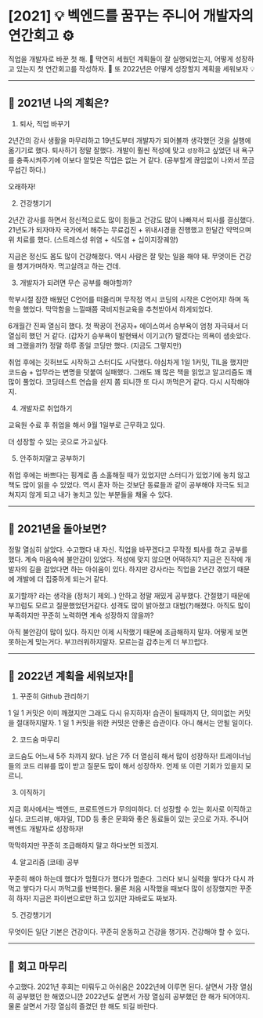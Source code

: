 # [2021] 💡 벡엔드를 꿈꾸는 주니어 개발자의 연간회고 ⚙️

직업을 개발자로 바꾼 첫 해. 👣 막연히 세웠던 계획들이 잘 실행되었는지, 어떻게 성장하고 있는지 첫 연간회고를 작성하자. 👀 또 2022년은 어떻게 성장할지 계획을 세워보자 💡

<hr>

## 🔎 2021년 나의 계획은? 

1. 퇴사, 직업 바꾸기 

2년간의 강사 생활을 마무리하고 19년도부터 개발자가 되어볼까 생각했던 것을 실행에 옮기기로 했다. 퇴사하기 정말 잘했다. 개발이 훨씬 적성에 맞고 `성장`하고 싶었던 내 욕구를 충족시켜주기에 이보다 알맞은 직업은 없는 거 같다. (공부할게 끊임없이 나와서 쪼금 무섭긴 하다.)

오래하자! 

2. 건강챙기기

2년간 강사를 하면서 정신적으로도 많이 힘들고 건강도 많이 나빠져서 퇴사를 결심했다. 21년도가 되자마자 국가에서 해주는 무료검진 + 위내시경을 진행했고 한달간 약먹으며 위 치료를 했다. (스트레스성 위염 + 식도염 + 십이지장궤양)

지금은 정신도 몸도 많이 건강해졌다. 역시 사람은 잘 맞는 일을 해야 돼. 무엇이든 건강을 챙겨가며하자. 먹고살려고 하는 건데. 

3. 개발자가 되려면 무슨 공부를 해야할까? 

학부시절 잠깐 배웠던 C언어를 떠올리며 무작정 역시 코딩의 시작은 C언어지! 하며 독학을 했었다. 막막함을 느낄때쯤 국비지원교육을 추천받아서 하게되었다. 

6개월간 진짜 열심히 했다. 첫 짝꿍이 전공자+ 에이스여서 승부욕이 엄청 자극돼서 더 열심히 했던 거 같다. (갑자기 승부욕이 발현돼서 이기고(?) 말겠다는 의욕이 샘솟았다. 왜 그랬을까?) 정말 하루 종일 코딩만 했다. (지금도 그렇지만)

취업 후에는 깃허브도 시작하고 스터디도 시닥했다. 야심차게 1일 1커밋, TIL을 했지만 코드숨 + 업무라는 변명을 덧붙여 실패했다. 그래도 꽤 많은 책을 읽었고 알고리즘도 꽤 많이 풀었다. 코딩테스트 연습을 쉰지 쫌 되니깐 또 다시 까먹은거 같다. 다시 시작해야지. 

4. 개발자로 취업하기 

교육원 수료 후 취업을 해서 9월 1일부로 근무하고 있다. 

더 성장할 수 있는 곳으로 가고싶다.

5. 안주하지말고 공부하기

취업 후에는 바쁘다는 핑계로 좀 소홀해질 때가 있었지만 스터디가 있었기에 놓치 않고 책도 많이 읽을 수 있었다. 역시 혼자 하는 것보단 동료들과 같이 공부해야 자극도 되고 쳐지지 않게 되고 내가 놓치고 있는 부분들을 채울 수 있다.

<hr>

## 🤔 2021년을 돌아보면?

정말 열심히 살았다. 수고했다 내 자신. 직업을 바꾸겠다고 무작정 퇴사를 하고 공부를 했다. 계속 마음속에 불안감이 있었다. 적성에 맞지 않으면 어떡하지? 지금은 진작에 개발자의 길을 걸었다면 하는 아쉬움이 있다. 하지만 강사라는 직업을 2년간 겪었기 때문에 개발에 더 집중하게 되는거 같다. 

포기할까? 라는 생각을 (정처기 제외..) 안하고 정말 재밌게 공부했다. 간절했기 때문에 부끄럼도 모르고 질문했었던거같다. 성격도 많이 밝아졌고 대범(?)해졌다. 아직도 많이 부족하지만 꾸준히 노력하면 계속 성장하지 않을까?

아직 불안감이 많이 있다. 하지만 이제 시작했기 때문에 조급해하지 말자. 어떻게 보면 못하는게 맞는거다. 부끄러워하지말자. 모르는걸 감추는게 더 부끄럽다. 

<hr>

## 🐯 2022년 계획을 세워보자!👐

1. 꾸준히 Github 관리하기

1 일 1 커밋은 이미 깨졌지만 그래도 다시 유지하자! 습관이 될때까지 단, 의미없는 커밋을 절대하지말자. 1 일 1 커밋을 위한 커밋은 안좋은 습관이다. 아니 해서는 안될 일이다. 

2. 코드숨 마무리

코드숨도 어느새 5주 차까지 왔다. 남은 7주 더 열심히 해서 많이 성장하자! 트레이너님들의 코드 리뷰를 많이 받고 질문도 많이 해서 성장하자. 언제 또 이런 기회가 있을지 모르니. 

3. 이직하기 

지금 회사에서는 백엔드, 프로트엔드가 무의미하다. 더 성장할 수 있는 회사로 이직하고 싶다. 코드리뷰, 애자일, TDD 등 좋은 문화와 좋은 동료들이 있는 곳으로 가자. 주니어 백엔드 개발자로 성장하자! 

막막하지만 꾸준히 조급해하지 말고 하다보면 되겠지. 

4. 알고리즘 (코테) 공부

꾸준히 해야 하는데 했다가 멈췄다가 했다가 멈춘다. 그러다 보니 실력을 쌓다가 다시 까먹고 쌓다가 다시 까먹고를 반복한다. 물론 처음 시작했을 때보다 많이 성장했지만 꾸준히 하자! 지금은 파이썬으로만 하고 있지만 자바로도 짜보자.

5. 건강챙기기

무엇이든 일단 기본은 건강이다. 꾸준히 운동하고 건강을 챙기자. 건강해야 할 수 있다. 

<hr>

## 🎊 회고 마무리

수고했다. 2021년 후회는 미뤄두고 아쉬움은 2022년에 이루면 된다. 살면서 가장 열심히 공부했던 한 해였으니깐 2022년도 살면서 가장 열심히 공부했던 한 해가 되어야지. 물론 살면서 가장 열심히 즐겼던 한 해도 되길 바란다. 

